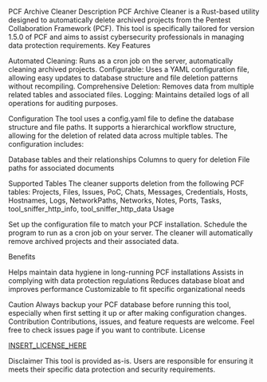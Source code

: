 PCF Archive Cleaner
Description
PCF Archive Cleaner is a Rust-based utility designed to automatically delete archived projects from the Pentest Collaboration Framework (PCF). This tool is specifically tailored for version 1.5.0 of PCF and aims to assist cybersecurity professionals in managing data protection requirements.
Key Features

Automated Cleaning: Runs as a cron job on the server, automatically cleaning archived projects.
Configurable: Uses a YAML configuration file, allowing easy updates to database structure and file deletion patterns without recompiling.
Comprehensive Deletion: Removes data from multiple related tables and associated files.
Logging: Maintains detailed logs of all operations for auditing purposes.

Configuration
The tool uses a config.yaml file to define the database structure and file paths. It supports a hierarchical workflow structure, allowing for the deletion of related data across multiple tables. The configuration includes:

Database tables and their relationships
Columns to query for deletion
File paths for associated documents

Supported Tables
The cleaner supports deletion from the following PCF tables:
Projects, Files, Issues, PoC, Chats, Messages, Credentials, Hosts, Hostnames, Logs, NetworkPaths, Networks, Notes, Ports, Tasks, tool_sniffer_http_info, tool_sniffer_http_data
Usage

Set up the configuration file to match your PCF installation.
Schedule the program to run as a cron job on your server.
The cleaner will automatically remove archived projects and their associated data.

Benefits

Helps maintain data hygiene in long-running PCF installations
Assists in complying with data protection regulations
Reduces database bloat and improves performance
Customizable to fit specific organizational needs

Caution
Always backup your PCF database before running this tool, especially when first setting it up or after making configuration changes.
Contribution
Contributions, issues, and feature requests are welcome. Feel free to check issues page if you want to contribute.
License

[INSERT_LICENSE_HERE](LICENSE)

Disclaimer
This tool is provided as-is. Users are responsible for ensuring it meets their specific data protection and security requirements.
